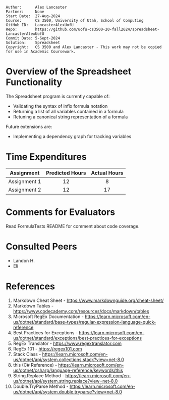 ```
Author:      Alex Lancaster
Partner:     None
Start Date:  27-Aug-2024
Course:      CS 3500, University of Utah, School of Computing
GitHub ID:   LancasterAlexUofU
Repo:        https://github.com/uofu-cs3500-20-fall2024/spreadsheet-LancasterAlexUofU
Commit Date: 5-Sept-2024
Solution:    Spreadsheet
Copyright:   CS 3500 and Alex Lancaster - This work may not be copied for use in Academic Coursework.
```

# Overview of the Spreadsheet Functionality

The Spreadsheet program is currently capable of:

- Validating the syntax of infix formula notation
- Returning a list of all variables contained in a formula
- Retuning a canonical string representation of a formula

Future extensions are:

- Implementing a dependency graph for tracking variables 

# Time Expenditures

| Assignment | Predicted Hours | Actual Hours|
| :---------:| :-------------: | :---------: |
| Assignment 1 | 12 | 8|
| Assignment 2 | 12 | 17 |

# Comments for Evaluators
Read FormulaTests README for comment about code coverage.

# Consulted Peers
- Landon H.
- Eli

# References
1) Markdown Cheat Sheet - https://www.markdownguide.org/cheat-sheet/
2) Markdown Tables - https://www.codecademy.com/resources/docs/markdown/tables
3) Microsoft RegEx Documentation - https://learn.microsoft.com/en-us/dotnet/standard/base-types/regular-expression-language-quick-reference
4) Best Practices for Exceptions - https://learn.microsoft.com/en-us/dotnet/standard/exceptions/best-practices-for-exceptions
5) RegEx Translator - https://www.regextranslator.com
6) RegEx 101 - https://regex101.com
7) Stack Class - https://learn.microsoft.com/en-us/dotnet/api/system.collections.stack?view=net-8.0
8) this (C# Reference) - https://learn.microsoft.com/en-us/dotnet/csharp/language-reference/keywords/this
9) String.Replace Method - https://learn.microsoft.com/en-us/dotnet/api/system.string.replace?view=net-8.0
10) Double.TryParse Method - https://learn.microsoft.com/en-us/dotnet/api/system.double.tryparse?view=net-8.0